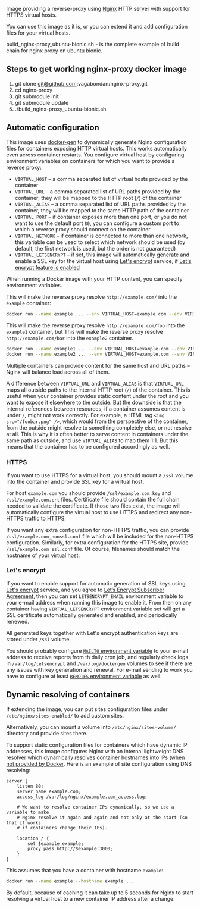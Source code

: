 Image providing a reverse-proxy using [Nginx](http://nginx.org) HTTP server with support for HTTPS virtual hosts.

You can use this image as it is, or you can extend it and add configuration files for your virtual hosts.

build_nginx-proxy_ubuntu-bionic.sh - is the complete example of build chain for nginx proxy on ubuntu bionic.

## Steps to get working nginx-proxy docker image
1. git clone git@github.com:vagabondan/nginx-proxy.git
2. cd nginx-proxy
3. git submodule init
4. git submodule update
5. ./build_nginx-proxy_ubuntu-bionic.sh

## Automatic configuration ##

This image uses [docker-gen](https://github.com/jwilder/docker-gen) to dynamically generate Nginx configuration files
for containers exposing HTTP virtual hosts. This works automatically even across container restarts. You configure
virtual host by configuring environment variables on containers for which you want to provide a reverse proxy:
* `VIRTUAL_HOST` – a comma separated list of virtual hosts provided by the container
* `VIRTUAL_URL` – a comma separated list of URL paths provided by the container; they will be mapped to the HTTP
root (`/`) of the container
* `VIRTUAL_ALIAS` – a comma separated list of URL paths provided by the container, they will be mapped to the same
HTTP path of the container
* `VIRTUAL_PORT` – if container exposes more than one port, or you do not want to use the default port `80`, you can
configure a custom port to which a reverse proxy should connect on the container
* `VIRTUAL_NETWORK` – if container is connected to more than one network, this variable can be used to select which
network should be used (by default, the first network is used, but the order is not guaranteed)
* `VIRTUAL_LETSENCRYPT` – if set, this image will automatically generate and enable a SSL key for the virtual host
using [Let's encrypt](https://letsencrypt.org/) service, if [Let's encrypt feature is enabled](#lets-encrypt)

When running a Docker image with your HTTP content, you can specify environment variables.

This will make the reverse proxy resolve `http://example.com/` into the `example` container:

```bash
docker run --name example ... --env VIRTUAL_HOST=example.com --env VIRTUAL_URL=/ ...
```

This will make the reverse proxy resolve `http://example.com/foo` into the `example1` container, but
This will make the reverse proxy resolve `http://example.com/bar` into the `example2` container.

```bash
docker run --name example1 ... --env VIRTUAL_HOST=example.com --env VIRTUAL_URL=/foo ...
docker run --name example2 ... --env VIRTUAL_HOST=example.com --env VIRTUAL_URL=/bar ...
```

Multiple containers can provide content for the same host and URL paths – Nginx will balance load across all of them.

A difference between `VIRTUAL_URL` and `VIRTUAL_ALIAS` is that `VIRTUAL_URL` maps all outside paths to the internal HTTP root
(`/`) of the container. This is useful when your container provides static content under the root and you want to
expose it elsewhere to the outside. But the downside is that the internal references between resources, if a container
assumes content is under `/`, might not work correctly. For example, a HTML tag `<img src="/foobar.png" />`, which
would from the perspective of the container, from the outside might resolve to something completely else, or not resolve
at all. This is why it is often better to serve content in containers under the same path as outside, and use
`VIRTUAL_ALIAS` to map them 1:1. But this means that the container has to be configured accordingly as well.

### HTTPS ###

If you want to use HTTPS for a virtual host, you should mount a `/ssl` volume into the container and provide
SSL key for a virtual host.

For host `example.com` you should provide `/ssl/example.com.key` and `/ssl/example.com.crt`
files. Certificate file should contain the full chain needed to validate the certificate.
If those two files exist, the image will automatically configure the virtual host to use HTTPS and redirect any
non-HTTPS traffic to HTTPS.

If you want any extra configuration for non-HTTPS traffic, you can provide `/ssl/example.com_nonssl.conf` file which
will be included for the non-HTTPS configuration. Similarly, for extra configuration for the HTTPS site, provide
`/ssl/example.com_ssl.conf` file. Of course, filenames should match the hostname of your virtual host.

### Let's encrypt ###

If you want to enable support for automatic generation of SSL keys using [Let's encrypt](https://letsencrypt.org/)
service, and you agree to [Let’s Encrypt Subscriber Agreement](https://letsencrypt.org/repository/), then you
can set `LETSENCRYPT_EMAIL` environment variable to your e-mail address when running this image to enable it. From then
on any container having `VIRTUAL_LETSENCRYPT` environment variable set will get a SSL certificate automatically
generated and enabled, and periodically renewed.

All generated keys together with Let's encrypt authentication keys are stored under `/ssl` volume.

You should probably configure [`MAILTO` environment variable](https://github.com/tozd/docker-nginx-cron) to your e-mail
address to receive reports from th daily cron job, and regularly check logs in `/var/log/letsencrypt` and
`/var/log/dockergen` volumes to see if there are any issues with key generation and renewal.
For e-mail sending to work you have to configure at least [`REMOTES` environment variable](https://github.com/tozd/docker-nginx-mailer)
as well.

## Dynamic resolving of containers ##

If extending the image, you can put sites configuration files under `/etc/nginx/sites-enabled/` to add custom sites.

Alternatively, you can mount a volume into `/etc/nginx/sites-volume/` directory and provide sites there.

To support static configuration files for containers which have dynamic IP addresses, this image configures
Nginx with an internal lightweight DNS resolver which dynamically resolves container hostnames into IPs
([when not provided by Docker](https://docs.docker.com/engine/userguide/networking/configure-dns/). Here
is an example of site configuration using DNS resolving:

```
server {
    listen 80;
    server_name example.com;
    access_log /var/log/nginx/example.com_access.log;

    # We want to resolve container IPs dynamically, so we use a variable to make
    # Nginx resolve it again and again and not only at the start (so that it works
    # if containers change their IPs).

    location / {
        set $example example;
        proxy_pass http://$example:3000;
    }
}
```

This assumes that you have a container with hostname `example`:

```bash
docker run --name example --hostname example ...
```

By default, because of caching it can take up to 5 seconds for Nginx to start resolving a virtual host to a new
container IP address after a change.
